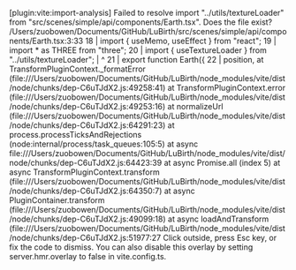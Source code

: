 [plugin:vite:import-analysis] Failed to resolve import "../utils/textureLoader" from "src/scenes/simple/api/components/Earth.tsx". Does the file exist?
/Users/zuobowen/Documents/GitHub/LuBirth/src/scenes/simple/api/components/Earth.tsx:3:33
18 |  import { useMemo, useEffect } from "react";
19 |  import * as THREE from "three";
20 |  import { useTextureLoader } from "../utils/textureLoader";
   |                                    ^
21 |  export function Earth({
22 |    position,
    at TransformPluginContext._formatError (file:///Users/zuobowen/Documents/GitHub/LuBirth/node_modules/vite/dist/node/chunks/dep-C6uTJdX2.js:49258:41)
    at TransformPluginContext.error (file:///Users/zuobowen/Documents/GitHub/LuBirth/node_modules/vite/dist/node/chunks/dep-C6uTJdX2.js:49253:16)
    at normalizeUrl (file:///Users/zuobowen/Documents/GitHub/LuBirth/node_modules/vite/dist/node/chunks/dep-C6uTJdX2.js:64291:23)
    at process.processTicksAndRejections (node:internal/process/task_queues:105:5)
    at async file:///Users/zuobowen/Documents/GitHub/LuBirth/node_modules/vite/dist/node/chunks/dep-C6uTJdX2.js:64423:39
    at async Promise.all (index 5)
    at async TransformPluginContext.transform (file:///Users/zuobowen/Documents/GitHub/LuBirth/node_modules/vite/dist/node/chunks/dep-C6uTJdX2.js:64350:7)
    at async PluginContainer.transform (file:///Users/zuobowen/Documents/GitHub/LuBirth/node_modules/vite/dist/node/chunks/dep-C6uTJdX2.js:49099:18)
    at async loadAndTransform (file:///Users/zuobowen/Documents/GitHub/LuBirth/node_modules/vite/dist/node/chunks/dep-C6uTJdX2.js:51977:27
Click outside, press Esc key, or fix the code to dismiss.
You can also disable this overlay by setting server.hmr.overlay to false in vite.config.ts.
